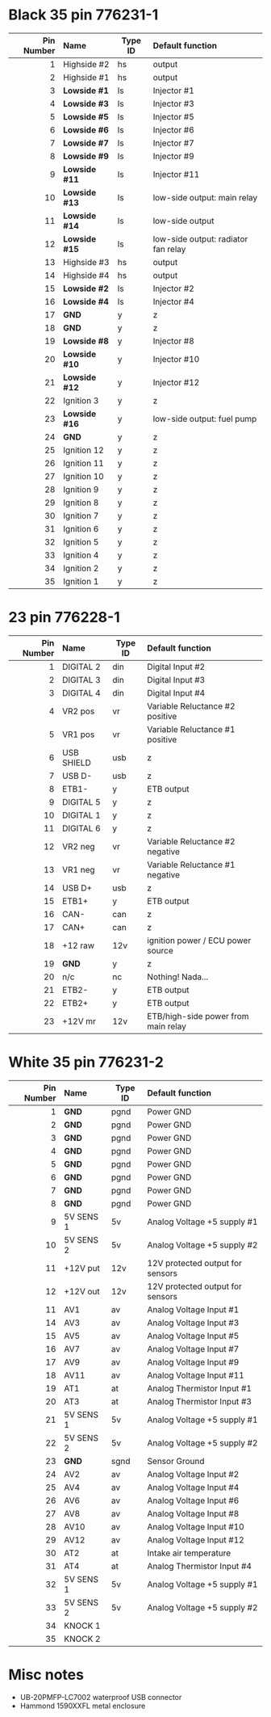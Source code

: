 





# Black 35 pin 776231-1

|Pin Number|Name      | Type ID | Default function                   |
| ---:|:------------- | ----- |:------------------------------------ |
|  1  |Highside #2    | hs    | output                               |
|  2  |Highside #1    | hs    | output                               |
|  3  |**Lowside #1** | ls    | Injector #1                          |
|  4  |**Lowside #3** | ls    | Injector #3                          |
|  5  |**Lowside #5** | ls    | Injector #5                          |
|  6  |**Lowside #6** | ls    | Injector #6                          |
|  7  |**Lowside #7** | ls    | Injector #7                          |
|  8  |**Lowside #9** | ls    | Injector #9                          |
|  9  |**Lowside #11**| ls    | Injector #11                         |
| 10  |**Lowside #13**| ls    | low-side output: main relay          |
| 11  |**Lowside #14**| ls    | low-side output                      |
| 12  |**Lowside #15**| ls    | low-side output: radiator fan relay  |
| 13  |Highside #3    | hs    | output                               |
| 14  |Highside #4    | hs    | output                               |
| 15  |**Lowside #2** | ls    | Injector #2                          |
| 16  |**Lowside #4** | ls    | Injector #4                          |
| 17  | **GND**       | y     |z                                     |
| 18  | **GND**       | y     |z                                     |
| 19  |**Lowside #8** | y     | Injector #8                          |
| 20  |**Lowside #10**| y     | Injector #10                         |
| 21  |**Lowside #12**| y     | Injector #12                         |
| 22  | Ignition 3    | y     |z                                     |
| 23  |**Lowside #16**| y     | low-side output: fuel pump           |
| 24  | **GND**       | y     |z                                     |
| 25  | Ignition 12   | y     |z                                     |
| 26  | Ignition 11   | y     |z                                     |
| 27  | Ignition 10   | y     |z                                     |
| 28  | Ignition 9    | y     |z                                     |
| 29  | Ignition 8    | y     |z                                     |
| 30  | Ignition 7    | y     |z                                     |
| 31  | Ignition 6    | y     |z                                     |
| 32  | Ignition 5    | y     |z                                     |
| 33  | Ignition 4    | y     |z                                     |
| 34  | Ignition 2    | y     |z                                     |
| 35  | Ignition 1    | y     |z                                     |






# 23 pin 776228-1
|Pin Number|Name   | Type ID | Default function                   |
| ---:|:---------- | ----- |:------------------------------------ |
| 1   | DIGITAL 2  | din   | Digital Input #2                     |
| 2   | DIGITAL 3  | din   | Digital Input #3                     |
| 3   | DIGITAL 4  | din   | Digital Input #4                     |
| 4   | VR2 pos    | vr    | Variable Reluctance #2 positive      |
| 5   | VR1 pos    | vr    | Variable Reluctance #1 positive      |
| 6   | USB SHIELD | usb   |z                                     |
| 7   | USB D-     | usb   |z                                     |
| 8   | ETB1-      | y     | ETB output                           |
| 9   | DIGITAL 5  | y     |z                                     |
| 10  | DIGITAL 1  | y     |z                                     |
| 11  | DIGITAL 6  | y     |z                                     |
| 12  | VR2 neg    | vr    | Variable Reluctance #2 negative      |
| 13  | VR1 neg    | vr    | Variable Reluctance #1 negative      |
| 14  | USB D+     | usb   |z                                     |
| 15  | ETB1+      | y     | ETB output                           |
| 16  | CAN-       | can   |z                                     |
| 17  | CAN+       | can   |z                                     |
| 18  | +12 raw    | 12v   | ignition power / ECU power source    |
| 19  | **GND**    | y     |z                                     |
| 20  | n/c        | nc    | Nothing! Nada...                     |
| 21  | ETB2-      | y     | ETB output                           |
| 22  | ETB2+      | y     | ETB output                           |
| 23  | +12V mr    | 12v   | ETB/high-side power from main relay |




# White 35 pin 776231-2
|Pin Number|Name   | Type ID | Default function                   |
| ---:|:---------- | ----- |:------------------------------------ |
| 1   | **GND**    | pgnd  | Power GND                            |
| 2   | **GND**    | pgnd  | Power GND                            |
| 3   | **GND**    | pgnd  | Power GND                            |
| 4   | **GND**    | pgnd  | Power GND                            |
| 5   | **GND**    | pgnd  | Power GND                            |
| 6   | **GND**    | pgnd  | Power GND                            |
| 7   | **GND**    | pgnd  | Power GND                            |
| 8   | **GND**    | pgnd  | Power GND                            |
| 9   | 5V SENS 1  | 5v    | Analog Voltage +5 supply #1          |
| 10  | 5V SENS 2  | 5v    | Analog Voltage +5 supply #2          |
| 11  | +12V put   | 12v   | 12V protected output for sensors     |
| 12  | +12V out   | 12v   | 12V protected output for sensors     |
| 11  | AV1        | av    | Analog Voltage Input #1              |
| 14  | AV3        | av    | Analog Voltage Input #3              |
| 15  | AV5        | av    | Analog Voltage Input #5              |
| 16  | AV7        | av    | Analog Voltage Input #7              |
| 17  | AV9        | av    | Analog Voltage Input #9              |
| 18  | AV11       | av    | Analog Voltage Input #11             |  
| 19  | AT1        | at    | Analog Thermistor Input #1           |
| 20  | AT3        | at    | Analog Thermistor Input #3           |
| 21  | 5V SENS 1  | 5v    | Analog Voltage +5 supply #1          |
| 22  | 5V SENS 2  | 5v    | Analog Voltage +5 supply #2          |
| 23  | **GND**    | sgnd  | Sensor Ground                        |
| 24  | AV2        | av    | Analog Voltage Input #2              |
| 25  | AV4        | av    | Analog Voltage Input #4              |
| 26  | AV6        | av    | Analog Voltage Input #6              |
| 27  | AV8        | av    | Analog Voltage Input #8              |
| 28  | AV10       | av    | Analog Voltage Input #10             |
| 29  | AV12       | av    | Analog Voltage Input #12             |
| 30  | AT2        | at    | Intake air temperature               |
| 31  | AT4        | at    | Analog Thermistor Input #4           |
| 32  | 5V SENS 1  | 5v    | Analog Voltage +5 supply #1          |
| 33  | 5V SENS 2  | 5v    | Analog Voltage +5 supply #2          |
| 34  | KNOCK 1    |       |                                      |
| 35  | KNOCK 2    |       |                                      |


# Misc notes
- UB-20PMFP-LC7002 waterproof USB connector
- Hammond 1590XXFL metal enclosure